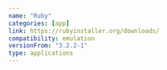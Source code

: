 ```yaml
---
name: "Ruby"
categories: [app]
link: https://rubyinstaller.org/downloads/
compatibility: emulation
versionFrom: "3.2.2-1"
type: applications
---
```



